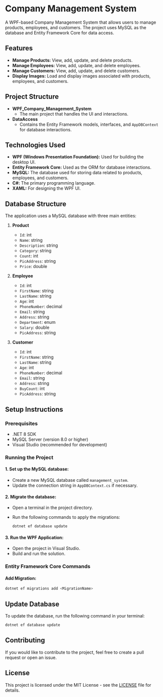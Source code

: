 # Company Management System

A WPF-based Company Management System that allows users to manage products, employees, and customers. The project uses MySQL as the database and Entity Framework Core for data access.

## Features

- **Manage Products:** View, add, update, and delete products.
- **Manage Employees:** View, add, update, and delete employees.
- **Manage Customers:** View, add, update, and delete customers.
- **Display Images:** Load and display images associated with products, employees, and customers.

## Project Structure

- **WPF_Company_Management_System**
  - The main project that handles the UI and interactions.
- **DataAccess**
  - Contains the Entity Framework models, interfaces, and `AppDBContext` for database interactions.

## Technologies Used

- **WPF (Windows Presentation Foundation):** Used for building the desktop UI.
- **Entity Framework Core:** Used as the ORM for database interactions.
- **MySQL:** The database used for storing data related to products, employees, and customers.
- **C#:** The primary programming language.
- **XAML:** For designing the WPF UI.

## Database Structure

The application uses a MySQL database with three main entities:

1. **Product**
   - `Id`: int
   - `Name`: string
   - `Description`: string
   - `Category`: string
   - `Count`: int
   - `PicAddress`: string
   - `Price`: double

2. **Employee**
   - `Id`: int
   - `FirstName`: string
   - `LastName`: string
   - `Age`: int
   - `PhoneNumber`: decimal
   - `Email`: string
   - `Address`: string
   - `Department`: enum
   - `Salary`: double
   - `PicAddress`: string

3. **Customer**
   - `Id`: int
   - `FirstName`: string
   - `LastName`: string
   - `Age`: int
   - `PhoneNumber`: decimal
   - `Email`: string
   - `Address`: string
   - `BuyCount`: int
   - `PicAddress`: string

## Setup Instructions

### Prerequisites

- .NET 8 SDK
- MySQL Server (version 8.0 or higher)
- Visual Studio (recommended for development)

### Running the Project

#### 1. Set up the MySQL database:

- Create a new MySQL database called `management_system`.
- Update the connection string in `AppDBContext.cs` if necessary.

#### 2. Migrate the database:

- Open a terminal in the project directory.
- Run the following commands to apply the migrations:

    ```bash
    dotnet ef database update
    ```

#### 3. Run the WPF Application:

- Open the project in Visual Studio.
- Build and run the solution.

### Entity Framework Core Commands

#### Add Migration:
```bash
dotnet ef migrations add <MigrationName>
```

## Update Database

To update the database, run the following command in your terminal:

```bash
dotnet ef database update
```

## Contributing

If you would like to contribute to the project, feel free to create a pull request or open an issue.

## License

This project is licensed under the MIT License - see the [LICENSE](LICENSE) file for details.
